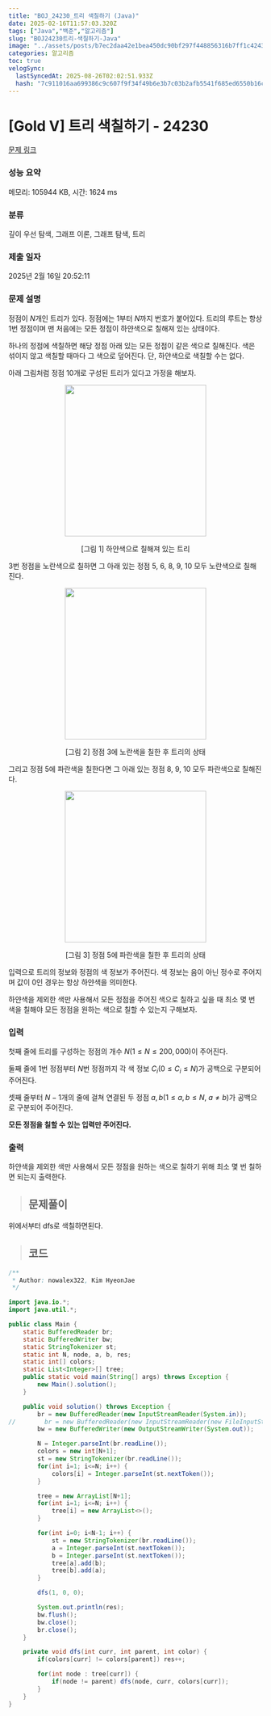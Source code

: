 ```yaml
---
title: "BOJ_24230_트리 색칠하기 (Java)"
date: 2025-02-16T11:57:03.320Z
tags: ["Java","백준","알고리즘"]
slug: "BOJ24230트리-색칠하기-Java"
image: "../assets/posts/b7ec2daa42e1bea450dc90bf297f448856316b7ff1c4243c60b6de890c0deff6.png"
categories: 알고리즘
toc: true
velogSync:
  lastSyncedAt: 2025-08-26T02:02:51.933Z
  hash: "7c911016aa699386c9c607f9f34f49b6e3b7c03b2afb5541f685ed6550b16cd7"
---
```


# [Gold V] 트리 색칠하기 - 24230 

[문제 링크](https://www.acmicpc.net/problem/24230) 

### 성능 요약

메모리: 105944 KB, 시간: 1624 ms

### 분류

깊이 우선 탐색, 그래프 이론, 그래프 탐색, 트리

### 제출 일자

2025년 2월 16일 20:52:11

### 문제 설명

정점이 
$N$개인 트리가 있다. 정점에는 1부터 
$N$까지 번호가 붙어있다. 트리의 루트는 항상 1번 정점이며 맨 처음에는 모든 정점이 하얀색으로 칠해져 있는 상태이다.</p>

<p>하나의 정점에 색칠하면 해당 정점 아래 있는 모든 정점이 같은 색으로 칠해진다. 색은 섞이지 않고 색칠할 때마다 그 색으로 덮어진다. 단, 하얀색으로 색칠할 수는 없다.</p>

<p>아래 그림처럼 정점 10개로 구성된 트리가 있다고 가정을 해보자.</p>

<p style="text-align: center;"><img alt="" src="https://upload.acmicpc.net/d60753e6-25d7-4baa-94c3-e99d84ed3d42/-/preview/" style="width: 280px; height: 300px;"></p>

<p style="text-align: center;">[그림 1] 하얀색으로 칠해져 있는 트리</p>

<p>3번 정점을 노란색으로 칠하면 그 아래 있는 정점 5, 6, 8, 9, 10 모두 노란색으로 칠해진다.</p>

<p style="text-align: center;"><img alt="" src="https://upload.acmicpc.net/6345e2aa-2c8a-4f59-a274-e9073c61e520/-/preview/" style="width: 280px; height: 300px;"></p>

<p style="text-align: center;">[그림 2] 정점 3에 노란색을 칠한 후 트리의 상태</p>

<p>그리고 정점 5에 파란색을 칠한다면 그 아래 있는 정점 8, 9, 10 모두 파란색으로 칠해진다.</p>

<p style="text-align: center;"><img alt="" src="https://upload.acmicpc.net/25b335ab-1493-4ca6-a4a0-87486da7e39d/-/preview/" style="width: 280px; height: 300px;"></p>

<p style="text-align: center;">[그림 3] 정점 5에 파란색을 칠한 후 트리의 상태</p>

<p>입력으로 트리의 정보와 정점의 색 정보가 주어진다. 색 정보는 음이 아닌 정수로 주어지며 값이 0인 경우는 항상 하얀색을 의미한다.</p>

<p>하얀색을 제외한 색만 사용해서 모든 정점을 주어진 색으로 칠하고 싶을 때 최소 몇 번 색을 칠해야 모든 정점을 원하는 색으로 칠할 수 있는지 구해보자.</p>

### 입력 

첫째 줄에 트리를 구성하는 정점의 개수 
$N(1 ≤ N ≤ 200,000)$이 주어진다.

둘째 줄에 1번 정점부터 
$N$번 정점까지 각 색 정보 
$C_i (0 ≤ C_i ≤ N)$가 공백으로 구분되어 주어진다.

셋째 줄부터 
$N - 1$개의 줄에 걸쳐 연결된 두 정점 
$a, b(1 ≤ a, b ≤ N$, 
$a ≠ b)$가 공백으로 구분되어 주어진다.  

<p><strong>모든 정점을 칠할 수 있는 입력만 주어진다.</strong></p>

### 출력 

 <p>하얀색을 제외한 색만 사용해서 모든 정점을 원하는 색으로 칠하기 위해 최소 몇 번 칠하면 되는지 출력한다.</p>

> ## 문제풀이

위에서부터 dfs로 색칠하면된다.

> ## 코드

```java
/**
 * Author: nowalex322, Kim HyeonJae
 */

import java.io.*;
import java.util.*;

public class Main {
    static BufferedReader br;
    static BufferedWriter bw;
    static StringTokenizer st;
    static int N, node, a, b, res;
    static int[] colors;
    static List<Integer>[] tree;
    public static void main(String[] args) throws Exception {
        new Main().solution();
    }

    public void solution() throws Exception {
        br = new BufferedReader(new InputStreamReader(System.in));
//        br = new BufferedReader(new InputStreamReader(new FileInputStream("src/main/java/BOJ_24230_트리색칠하기/input.txt")));
        bw = new BufferedWriter(new OutputStreamWriter(System.out));

        N = Integer.parseInt(br.readLine());
        colors = new int[N+1];
        st = new StringTokenizer(br.readLine());
        for(int i=1; i<=N; i++) {
            colors[i] = Integer.parseInt(st.nextToken());
        }

        tree = new ArrayList[N+1];
        for(int i=1; i<=N; i++) {
            tree[i] = new ArrayList<>();
        }

        for(int i=0; i<N-1; i++) {
            st = new StringTokenizer(br.readLine());
            a = Integer.parseInt(st.nextToken());
            b = Integer.parseInt(st.nextToken());
            tree[a].add(b);
            tree[b].add(a);
        }

        dfs(1, 0, 0);

        System.out.println(res);
        bw.flush();
        bw.close();
        br.close();
    }

    private void dfs(int curr, int parent, int color) {
        if(colors[curr] != colors[parent]) res++;

        for(int node : tree[curr]) {
            if(node != parent) dfs(node, curr, colors[curr]);
        }
    }
}
```